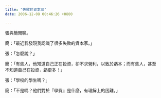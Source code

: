```yaml
---
title: "失敗的資本家"
date: 2006-12-08 00:46:26 +0800

---
```


張與簡閒聊。

<div style="text-align: left;">

簡：「最近我發現我認識了很多失敗的資本家。」



張：「怎麼說？」



簡：「有些人，他知道自己正在投資，卻不求營利，以致於虧本；而有些人，甚至不知道自己在投資，虧更多！」



張：「學校的學生嗎？」



簡：「不是嗎？他們對於『學費』是什麼，有理解上的困難。」</div>
